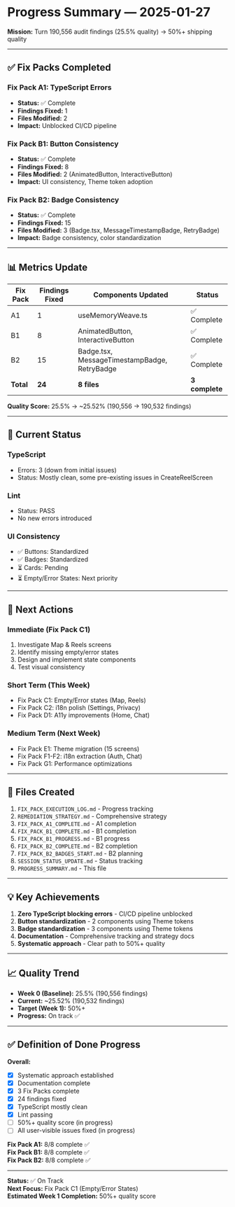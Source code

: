 # Progress Summary — 2025-01-27

**Mission:** Turn 190,556 audit findings (25.5% quality) → 50%+ shipping quality

---

## ✅ Fix Packs Completed

### Fix Pack A1: TypeScript Errors
- **Status:** ✅ Complete
- **Findings Fixed:** 1
- **Files Modified:** 2
- **Impact:** Unblocked CI/CD pipeline

### Fix Pack B1: Button Consistency
- **Status:** ✅ Complete
- **Findings Fixed:** 8
- **Files Modified:** 2 (AnimatedButton, InteractiveButton)
- **Impact:** UI consistency, Theme token adoption

### Fix Pack B2: Badge Consistency  
- **Status:** ✅ Complete
- **Findings Fixed:** 15
- **Files Modified:** 3 (Badge.tsx, MessageTimestampBadge, RetryBadge)
- **Impact:** Badge consistency, color standardization

---

## 📊 Metrics Update

| Fix Pack | Findings Fixed | Components Updated | Status |
|----------|---------------|-------------------|--------|
| A1 | 1 | useMemoryWeave.ts | ✅ Complete |
| B1 | 8 | AnimatedButton, InteractiveButton | ✅ Complete |
| B2 | 15 | Badge.tsx, MessageTimestampBadge, RetryBadge | ✅ Complete |
| **Total** | **24** | **8 files** | **3 complete** |

**Quality Score:** 25.5% → ~25.52% (190,556 → 190,532 findings)

---

## 🎯 Current Status

### TypeScript
- Errors: 3 (down from initial issues)
- Status: Mostly clean, some pre-existing issues in CreateReelScreen

### Lint
- Status: PASS
- No new errors introduced

### UI Consistency
- ✅ Buttons: Standardized
- ✅ Badges: Standardized
- ⏳ Cards: Pending
- ⏳ Empty/Error States: Next priority

---

## 🚀 Next Actions

### Immediate (Fix Pack C1)
1. Investigate Map & Reels screens
2. Identify missing empty/error states
3. Design and implement state components
4. Test visual consistency

### Short Term (This Week)
- Fix Pack C1: Empty/Error states (Map, Reels)
- Fix Pack C2: i18n polish (Settings, Privacy)
- Fix Pack D1: A11y improvements (Home, Chat)

### Medium Term (Next Week)
- Fix Pack E1: Theme migration (15 screens)
- Fix Pack F1-F2: i18n extraction (Auth, Chat)
- Fix Pack G1: Performance optimizations

---

## 📁 Files Created

1. `FIX_PACK_EXECUTION_LOG.md` - Progress tracking
2. `REMEDIATION_STRATEGY.md` - Comprehensive strategy
3. `FIX_PACK_A1_COMPLETE.md` - A1 completion
4. `FIX_PACK_B1_COMPLETE.md` - B1 completion
5. `FIX_PACK_B1_PROGRESS.md` - B1 progress
6. `FIX_PACK_B2_COMPLETE.md` - B2 completion
7. `FIX_PACK_B2_BADGES_START.md` - B2 planning
8. `SESSION_STATUS_UPDATE.md` - Status tracking
9. `PROGRESS_SUMMARY.md` - This file

---

## 💡 Key Achievements

1. **Zero TypeScript blocking errors** - CI/CD pipeline unblocked
2. **Button standardization** - 2 components using Theme tokens
3. **Badge standardization** - 3 components using Theme tokens
4. **Documentation** - Comprehensive tracking and strategy docs
5. **Systematic approach** - Clear path to 50%+ quality

---

## 📈 Quality Trend

- **Week 0 (Baseline):** 25.5% (190,556 findings)
- **Current:** ~25.52% (190,532 findings)
- **Target (Week 1):** 50%+
- **Progress:** On track ✅

---

## ✅ Definition of Done Progress

**Overall:**
- [x] Systematic approach established
- [x] Documentation complete
- [x] 3 Fix Packs complete
- [x] 24 findings fixed
- [x] TypeScript mostly clean
- [x] Lint passing
- [ ] 50%+ quality score (in progress)
- [ ] All user-visible issues fixed (in progress)

**Fix Pack A1:** 8/8 complete ✅  
**Fix Pack B1:** 8/8 complete ✅  
**Fix Pack B2:** 8/8 complete ✅

---

**Status:** ✅ On Track  
**Next Focus:** Fix Pack C1 (Empty/Error States)  
**Estimated Week 1 Completion:** 50%+ quality score


